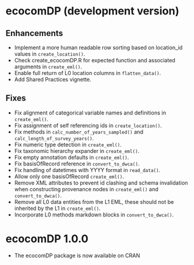 # ecocomDP (development version)

## Enhancements
* Implement a more human readable row sorting based on location_id values in `create_location()`.
* Check create_ecocomDP.R for expected function and associated arguments in `create_eml()`.
* Enable full return of L0 location columns in `flatten_data()`.
* Add Shared Practices vignette.

## Fixes
* Fix alignment of categorical variable names and definitions in `create_eml()`.
* Fix assignment of self referencing ids in `create_location()`.
* Fix methods in `calc_number_of_years_sampled()` and `calc_length_of_survey_years()`.
* Fix numeric type detection in `create_eml()`.
* Fix taxonomic hierarchy expander in `create_eml()`.
* Fix empty annotation defaults in `create_eml()`.
* Fix basisOfRecord reference in `convert_to_dwca()`.
* Fix handling of datetimes with YYYY format in `read_data()`.
* Allow only one basisOfRecord `create_eml()`.
* Remove XML attributes to prevent id clashing and schema invalidation when constructing provenance nodes in `create_eml()` and `convert_to_dwca()`.
* Remove all L0 data entities from the L1 EML, these should not be inherited by the L1 in `create_eml()`.
* Incorporate L0 methods markdown blocks in `convert_to_dwca()`.

# ecocomDP 1.0.0

* The ecocomDP package is now available on CRAN